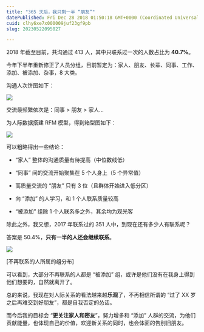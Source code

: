 ```yaml
---
title: "365 天后，我只剩一半 “朋友”"
datePublished: Fri Dec 28 2018 01:50:18 GMT+0000 (Coordinated Universal Time)
cuid: clhy6xe7x000009juf23gf9pb
slug: 20230522095027

---
```


2018 年截至目前，共沟通过 413 人，其中只联系过一次的人数占比为 **40.7%**。

今年下半年重新修正了人员分组，目前暂定为：家人、朋友、长辈、同事、工作、添加、被添加、杂事，8 大类。

沟通人次饼图如下：

![](https://cdn.hashnode.com/res/hashnode/image/upload/v1684720192310/a6b33ea2-b845-4883-8db4-e4c385ac6202.png)

交流最频繁依次是：同事 &gt; 朋友 &gt; 家人...

为人际数据搭建 RFM 模型，得到箱型图如下：

![](https://cdn.hashnode.com/res/hashnode/image/upload/v1684720196268/94c93da9-558d-4e9a-9a40-0beda300174f.png)

可以粗略得出一些结论：

* “家人” 整体的沟通质量有待提高（中位数线低）
    
* “同事” 间的交流开始聚集在 5 个人身上（5 个异常值）
    
* 高质量交流的 “朋友” 只有 3 位（且群体开始进入低分区）
    
* 向 “添加” 的人学习，和 1 个人联系质量较高
    
* “被添加” 组除 1 个人联系多之外，其余均为观光客
    

除此之外，我又想，2017 年联系过的 351 人中，到现在还有多少人有联系呢？

答案是 50.4%，**只有一半的人还会继续联系**。

![](https://cdn.hashnode.com/res/hashnode/image/upload/v1684720199359/c8900b1c-8589-4d43-94e3-f8f045901f0e.png)

\[不再联系的人所属的组分布\]

可以看到，大部分不再联系的人都是 “被添加” 组，或许是他们没有在我身上得到他们想要的，自然就离开了。

总的来说，我现在对人际关系的看法越来越**乐观**了，不再相信所谓的 “过了 XX 岁之后再难交到好朋友”，都是自我否定的怂话。

而今后我的目标会 “**更关注家人和密友**”，努力增多和 “添加” 人群的交流，为他们贡献能量，也体现自己的价值，欢迎新关系的同时，也会体面的告别旧朋友。